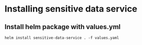 # Installing sensitive data service

## Install helm package with values.yml

```shell
helm install sensitive-data-service . -f values.yaml
```
